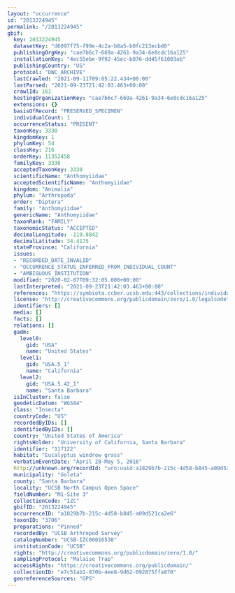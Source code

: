 ```yaml
---
layout: "occurrence"
id: "2013224945"
permalink: "/2013224945"
gbif:
  key: 2013224945
  datasetKey: "d6097f75-f99e-4c2a-b8a5-b0fc213ecbd0"
  publishingOrgKey: "cae7b6c7-669a-4261-9a34-6e8cdc16a125"
  installationKey: "4ec55ebe-9f92-45ec-b076-dd45f61003ab"
  publishingCountry: "US"
  protocol: "DWC_ARCHIVE"
  lastCrawled: "2021-09-11T09:05:22.434+00:00"
  lastParsed: "2021-09-23T21:42:03.463+00:00"
  crawlId: 161
  hostingOrganizationKey: "cae7b6c7-669a-4261-9a34-6e8cdc16a125"
  extensions: {}
  basisOfRecord: "PRESERVED_SPECIMEN"
  individualCount: 1
  occurrenceStatus: "PRESENT"
  taxonKey: 3330
  kingdomKey: 1
  phylumKey: 54
  classKey: 216
  orderKey: 11352458
  familyKey: 3330
  acceptedTaxonKey: 3330
  scientificName: "Anthomyiidae"
  acceptedScientificName: "Anthomyiidae"
  kingdom: "Animalia"
  phylum: "Arthropoda"
  order: "Diptera"
  family: "Anthomyiidae"
  genericName: "Anthomyiidae"
  taxonRank: "FAMILY"
  taxonomicStatus: "ACCEPTED"
  decimalLongitude: -119.8842
  decimalLatitude: 34.4175
  stateProvince: "California"
  issues:
  - "RECORDED_DATE_INVALID"
  - "OCCURRENCE_STATUS_INFERRED_FROM_INDIVIDUAL_COUNT"
  - "AMBIGUOUS_INSTITUTION"
  modified: "2020-02-07T09:32:05.000+00:00"
  lastInterpreted: "2021-09-23T21:42:03.463+00:00"
  references: "https://symbiota.ccber.ucsb.edu:443/collections/individual/index.php?occid=117122"
  license: "http://creativecommons.org/publicdomain/zero/1.0/legalcode"
  identifiers: []
  media: []
  facts: []
  relations: []
  gadm:
    level0:
      gid: "USA"
      name: "United States"
    level1:
      gid: "USA.5_1"
      name: "California"
    level2:
      gid: "USA.5.42_1"
      name: "Santa Barbara"
  isInCluster: false
  geodeticDatum: "WGS84"
  class: "Insecta"
  countryCode: "US"
  recordedByIDs: []
  identifiedByIDs: []
  country: "United States of America"
  rightsHolder: "University of California, Santa Barbara"
  identifier: "117122"
  habitat: "Eucalyptus windrow grass"
  verbatimEventDate: "April 28-May 5, 2016"
  http://unknown.org/recordId: "urn:uuid:a1829b7b-215c-4d58-b845-a09d521ca2e6"
  municipality: "Goleta"
  county: "Santa Barbara"
  locality: "UCSB North Campus Open Space"
  fieldNumber: "M1-Site 3"
  collectionCode: "IZC"
  gbifID: "2013224945"
  occurrenceID: "a1829b7b-215c-4d58-b845-a09d521ca2e6"
  taxonID: "3706"
  preparations: "Pinned"
  recordedBy: "UCSB Arthropod Survey"
  catalogNumber: "UCSB-IZC00016538"
  institutionCode: "UCSB"
  rights: "http://creativecommons.org/publicdomain/zero/1.0/"
  samplingProtocol: "Malaise Trap"
  accessRights: "https://creativecommons.org/publicdomain/"
  collectionID: "e7c51ab1-870b-4ee8-9d62-092875ffa870"
  georeferenceSources: "GPS"
---
```

